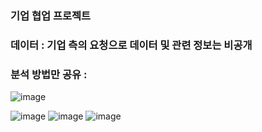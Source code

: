 ### 기업 협업 프로젝트
### 데이터 : 기업 측의 요청으로 데이터 및 관련 정보는 비공개
### 분석 방법만 공유 : 

![image](https://user-images.githubusercontent.com/76590396/127631689-6546ebb4-b63f-426d-842b-372a1cf1fde7.png)

![image](https://user-images.githubusercontent.com/76590396/127631030-0aefff3f-2635-4330-8552-02f8c9f6b8da.png)
![image](https://user-images.githubusercontent.com/76590396/127631117-0f0111c8-8db8-49ad-9d5e-aca72cab65f6.png)
![image](https://user-images.githubusercontent.com/76590396/127631294-d54755c0-e2e4-4cdc-922a-66b7f1108d6e.png)
